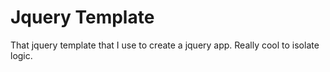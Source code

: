 # Jquery Template

That jquery template that I use to create a jquery app.
Really cool to isolate logic.
